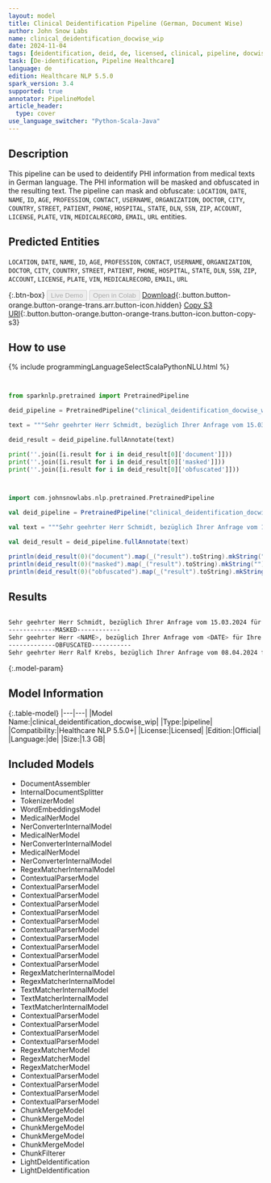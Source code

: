 ```yaml
---
layout: model
title: Clinical Deidentification Pipeline (German, Document Wise)
author: John Snow Labs
name: clinical_deidentification_docwise_wip
date: 2024-11-04
tags: [deidentification, deid, de, licensed, clinical, pipeline, docwise]
task: [De-identification, Pipeline Healthcare]
language: de
edition: Healthcare NLP 5.5.0
spark_version: 3.4
supported: true
annotator: PipelineModel
article_header:
  type: cover
use_language_switcher: "Python-Scala-Java"
---
```


## Description

This pipeline can be used to deidentify PHI information from medical texts in German language. The PHI information will be masked and obfuscated in the resulting text.
The pipeline can mask and obfuscate: `LOCATION`, `DATE`, `NAME`, `ID`, `AGE`, `PROFESSION`, `CONTACT`, `USERNAME`, `ORGANIZATION`, `DOCTOR`, `CITY`, `COUNTRY`, `STREET`, `PATIENT`, `PHONE`, `HOSPITAL`, `STATE`, `DLN`, `SSN`, `ZIP`, `ACCOUNT`, `LICENSE`, `PLATE`, `VIN`, `MEDICALRECORD`, `EMAIL`, `URL` entities.

## Predicted Entities

`LOCATION`, `DATE`, `NAME`, `ID`, `AGE`, `PROFESSION`, `CONTACT`, `USERNAME`, `ORGANIZATION`, `DOCTOR`, `CITY`, `COUNTRY`, `STREET`, `PATIENT`, `PHONE`, `HOSPITAL`, `STATE`, `DLN`, `SSN`, `ZIP`, `ACCOUNT`, `LICENSE`, `PLATE`, `VIN`, `MEDICALRECORD`, `EMAIL`, `URL`

{:.btn-box}
<button class="button button-orange" disabled>Live Demo</button>
<button class="button button-orange" disabled>Open in Colab</button>
[Download](https://s3.amazonaws.com/auxdata.johnsnowlabs.com/clinical/models/clinical_deidentification_docwise_wip_de_5.5.0_3.4_1730716164474.zip){:.button.button-orange.button-orange-trans.arr.button-icon.hidden}
[Copy S3 URI](s3://auxdata.johnsnowlabs.com/clinical/models/clinical_deidentification_docwise_wip_de_5.5.0_3.4_1730716164474.zip){:.button.button-orange.button-orange-trans.button-icon.button-copy-s3}

## How to use



<div class="tabs-box" markdown="1">
{% include programmingLanguageSelectScalaPythonNLU.html %}
  
```python


from sparknlp.pretrained import PretrainedPipeline

deid_pipeline = PretrainedPipeline("clinical_deidentification_docwise_wip", "de", "clinical/models")

text = """Sehr geehrter Herr Schmidt, bezüglich Ihrer Anfrage vom 15.03.2024 für Ihre Krankenakte 341123 möchte ich bestätigen, dass Ihre Sozialversicherungsnummer 13110587M565 und Ihre Versichertennummer T0110053F5D korrekt in unserem System hinterlegt sind. Ihr Fahrzeug mit dem Kennzeichen M-AB 1234 ist bereits registriert. Falls Sie Fragen haben, erreichen Sie uns unter +49 89 12345678 oder schreiben Sie an support@beispiel.de. Unsere Details finden Sie auch unter https://www.beispiel-behoerde.de. Für Ihre Bankgeschäfte nutzen Sie weiterhin das Konto DE89 3704 0044 0532 0130 00."""

deid_result = deid_pipeline.fullAnnotate(text)

print(''.join([i.result for i in deid_result[0]['document']]))
print(''.join([i.result for i in deid_result[0]['masked']]))
print(''.join([i.result for i in deid_result[0]['obfuscated']]))


```
```scala


import com.johnsnowlabs.nlp.pretrained.PretrainedPipeline

val deid_pipeline = PretrainedPipeline("clinical_deidentification_docwise_wip", "de", "clinical/models")

val text = """Sehr geehrter Herr Schmidt, bezüglich Ihrer Anfrage vom 15.03.2024 für Ihre Krankenakte 341123 möchte ich bestätigen, dass Ihre Sozialversicherungsnummer 13110587M565 und Ihre Versichertennummer T0110053F5D korrekt in unserem System hinterlegt sind. Ihr Fahrzeug mit dem Kennzeichen M-AB 1234 ist bereits registriert. Falls Sie Fragen haben, erreichen Sie uns unter +49 89 12345678 oder schreiben Sie an support@beispiel.de. Unsere Details finden Sie auch unter https://www.beispiel-behoerde.de. Für Ihre Bankgeschäfte nutzen Sie weiterhin das Konto DE89 3704 0044 0532 0130 00."""

val deid_result = deid_pipeline.fullAnnotate(text)

println(deid_result(0)("document").map(_("result").toString).mkString(""))
println(deid_result(0)("masked").map(_("result").toString).mkString(""))
println(deid_result(0)("obfuscated").map(_("result").toString).mkString(""))


```
</div>

## Results

```bash

Sehr geehrter Herr Schmidt, bezüglich Ihrer Anfrage vom 15.03.2024 für Ihre Krankenakte 341123 möchte ich bestätigen, dass Ihre Sozialversicherungsnummer 13110587M565 und Ihre Versichertennummer T0110053F5D korrekt in unserem System hinterlegt sind. Ihr Fahrzeug mit dem Kennzeichen M-AB 1234 ist bereits registriert. Falls Sie Fragen haben, erreichen Sie uns unter +49 89 12345678 oder schreiben Sie an support@beispiel.de. Unsere Details finden Sie auch unter https://www.beispiel-behoerde.de. Für Ihre Bankgeschäfte nutzen Sie weiterhin das Konto DE89 3704 0044 0532 0130 00.
-------------MASKED------------
Sehr geehrter Herr <NAME>, bezüglich Ihrer Anfrage vom <DATE> für Ihre Krankenakte <MEDICALRECORD> möchte ich bestätigen, dass Ihre Sozialversicherungsnummer <SSN> und Ihre Versichertennummer <ID> korrekt in unserem System hinterlegt sind. Ihr Fahrzeug mit dem Kennzeichen <PLATE> ist bereits registriert. Falls Sie Fragen haben, erreichen Sie uns unter <PHONE> oder schreiben Sie an <EMAIL>. Unsere Details finden Sie auch unter <URL>. Für Ihre Bankgeschäfte nutzen Sie weiterhin das Konto <ACCOUNT>.
-------------OBFUSCATED-----------
Sehr geehrter Herr Ralf Krebs, bezüglich Ihrer Anfrage vom 08.04.2024 für Ihre Krankenakte 579038 möchte ich bestätigen, dass Ihre Sozialversicherungsnummer 33383291B166 und Ihre Versichertennummer M6004599H7S korrekt in unserem System hinterlegt sind. Ihr Fahrzeug mit dem Kennzeichen F-SE 3953 ist bereits registriert. Falls Sie Fragen haben, erreichen Sie uns unter +20 23 34356861 oder schreiben Sie an Adair@yahoo.com. Unsere Details finden Sie auch unter ScrapbookLive.si. Für Ihre Bankgeschäfte nutzen Sie weiterhin das Konto UO37 2902 1115 5208 0223 36.


```

{:.model-param}
## Model Information

{:.table-model}
|---|---|
|Model Name:|clinical_deidentification_docwise_wip|
|Type:|pipeline|
|Compatibility:|Healthcare NLP 5.5.0+|
|License:|Licensed|
|Edition:|Official|
|Language:|de|
|Size:|1.3 GB|

## Included Models

- DocumentAssembler
- InternalDocumentSplitter
- TokenizerModel
- WordEmbeddingsModel
- MedicalNerModel
- NerConverterInternalModel
- MedicalNerModel
- NerConverterInternalModel
- MedicalNerModel
- NerConverterInternalModel
- RegexMatcherInternalModel
- ContextualParserModel
- ContextualParserModel
- ContextualParserModel
- ContextualParserModel
- ContextualParserModel
- ContextualParserModel
- ContextualParserModel
- ContextualParserModel
- ContextualParserModel
- ContextualParserModel
- ContextualParserModel
- RegexMatcherInternalModel
- RegexMatcherInternalModel
- TextMatcherInternalModel
- TextMatcherInternalModel
- TextMatcherInternalModel
- ContextualParserModel
- ContextualParserModel
- ContextualParserModel
- ContextualParserModel
- RegexMatcherModel
- RegexMatcherModel
- RegexMatcherModel
- ContextualParserModel
- ContextualParserModel
- ContextualParserModel
- ContextualParserModel
- ChunkMergeModel
- ChunkMergeModel
- ChunkMergeModel
- ChunkMergeModel
- ChunkMergeModel
- ChunkFilterer
- LightDeIdentification
- LightDeIdentification

